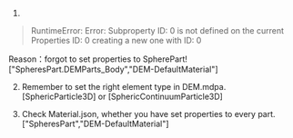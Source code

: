 1. 

> RuntimeError: Error: Subproperty ID: 0 is not defined on the current Properties ID: 0 creating a new one with ID: 0

Reason：forgot to set properties to SpherePart!["SpheresPart.DEMParts_Body","DEM-DefaultMaterial"]

2. Remember to set the right element type in DEM.mdpa. [SphericParticle3D] or [SphericContinuumParticle3D]

3. Check Material.json, whether you have set properties to every part. ["SpheresPart","DEM-DefaultMaterial"]